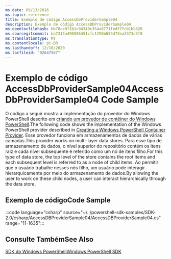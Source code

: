 ```yaml
---
ms.date: 09/13/2016
ms.topic: reference
title: Exemplo de código AccessDbProviderSample04
description: Exemplo de código AccessDbProviderSample04
ms.openlocfilehash: bb70ce9f1b1c94349c354a8771fedf7fcb1bb320
ms.sourcegitcommit: ba7315a496986451cfc1296b659d73ea2373d3f0
ms.translationtype: MT
ms.contentlocale: pt-BR
ms.lasthandoff: 12/10/2020
ms.locfileid: "92647567"
---
```

# <a name="accessdbprovidersample04-code-sample"></a><span data-ttu-id="5ef0f-103">Exemplo de código AccessDbProviderSample04</span><span class="sxs-lookup"><span data-stu-id="5ef0f-103">AccessDbProviderSample04 Code Sample</span></span>

<span data-ttu-id="5ef0f-104">O código a seguir mostra a implementação do provedor do Windows PowerShell descrito em [criando um provedor de contêiner do Windows PowerShell](./creating-a-windows-powershell-container-provider.md).</span><span class="sxs-lookup"><span data-stu-id="5ef0f-104">The following code shows the implementation of the Windows PowerShell provider described in [Creating a Windows PowerShell Container Provider](./creating-a-windows-powershell-container-provider.md).</span></span>
<span data-ttu-id="5ef0f-105">Esse provedor funciona em armazenamentos de dados de várias camadas.</span><span class="sxs-lookup"><span data-stu-id="5ef0f-105">This provider works on multi-layer data stores.</span></span> <span data-ttu-id="5ef0f-106">Para esse tipo de armazenamento de dados, o nível superior do repositório contém os itens raiz e cada nível subsequente é referido como um nó de itens filho.</span><span class="sxs-lookup"><span data-stu-id="5ef0f-106">For this type of data store, the top level of the store contains the root items and each subsequent level is referred to as a node of child items.</span></span> <span data-ttu-id="5ef0f-107">Ao permitir que o usuário trabalhe nesses nós filho, um usuário pode interagir hierarquicamente por meio do armazenamento de dados.</span><span class="sxs-lookup"><span data-stu-id="5ef0f-107">By allowing the user to work on these child nodes, a user can interact hierarchically through the data store.</span></span>

## <a name="code-sample"></a><span data-ttu-id="5ef0f-108">Exemplo de código</span><span class="sxs-lookup"><span data-stu-id="5ef0f-108">Code Sample</span></span>

:::code language="csharp" source="~/../powershell-sdk-samples/SDK-2.0/csharp/AccessDBProviderSample04/AccessDBProviderSample04.cs" range="11-1635":::

## <a name="see-also"></a><span data-ttu-id="5ef0f-109">Consulte Também</span><span class="sxs-lookup"><span data-stu-id="5ef0f-109">See Also</span></span>

[<span data-ttu-id="5ef0f-110">SDK do Windows PowerShell</span><span class="sxs-lookup"><span data-stu-id="5ef0f-110">Windows PowerShell SDK</span></span>](../windows-powershell-reference.md)
